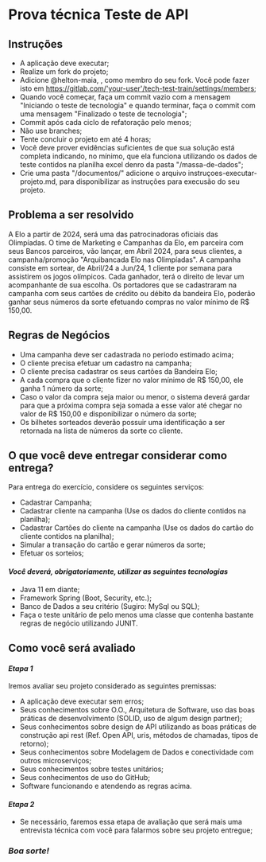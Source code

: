 <h1>Prova técnica Teste de API</h1>

<h2>Instruções</h2>
 
- A aplicação deve executar;
- Realize um fork do projeto;
- Adicione @helton-maia, <colocar o usu do Chuvs>, <colocar o uso do Odione> como membro do seu fork. Você pode fazer isto em https://gitlab.com/'your-user'/tech-test-train/settings/members;
- Quando você começar, faça um commit vazio com a mensagem "Iniciando o teste de tecnologia" e quando terminar, faça o commit com uma mensagem "Finalizado o teste de tecnologia";
- Commit após cada ciclo de refatoração pelo menos;
- Não use branches;
- Tente concluir o projeto em até 4 horas;
- Você deve prover evidências suficientes de que sua solução está completa indicando, no mínimo, que ela funciona utilizando os dados de teste contidos na planilha excel denro da pasta "/massa-de-dados";
- Crie uma pasta "/documentos/" adicione o arquivo instruçoes-executar-projeto.md, para disponibilizar as instruções para execusão do seu projeto.

<h2>Problema a ser resolvido</h2>

A Elo a partir de 2024, será uma das patrocinadoras oficiais das Olimpíadas. O time de Marketing e Campanhas da Elo, em parceira com seus Bancos parceiros, vão lançar, em Abril 2024, para seus clientes, a campanha/promoção "Arquibancada Elo nas Olimpíadas". A campanha consiste em sortear, de Abril/24 a Jun/24, 1 cliente por semana para assistirem os jogos olímpicos. Cada ganhador, terá o direito de levar um acompanhante de sua escolha. Os portadores que se cadastraram na campanha com seus cartões de crédito ou débito da bandeira Elo, poderão ganhar seus números da sorte efetuando compras no valor mínimo de R$ 150,00.

<h2>Regras de Negócios</h2>

- Uma campanha deve ser cadastrada no periodo estimado acima;
- O cliente precisa efetuar um cadastro na campanha; 
- O cliente precisa cadastrar os seus cartões da Bandeira Elo;
- A cada compra que o cliente fizer no valor mínimo de R$ 150,00, ele ganha 1 número da sorte;
- Caso o valor da compra seja maior ou menor, o sistema deverá gardar para que a próxima compra seja somada a esse valor até chegar no valor de R$ 150,00 e disponibilizar o número da sorte;
- Os bilhetes sorteados deverão possuir uma identificação a ser retornada na lista de números da sorte co cliente. 

<h2>O que você deve entregar considerar como entrega?</h2>

Para entrega do exercício, considere os seguintes serviços:

- Cadastrar Campanha;
- Cadastrar cliente na campanha (Use os dados do cliente contidos na planilha); 
- Cadastrar Cartões do cliente na campanha (Use os dados do cartão do cliente contidos na planilha);
- Simular a transação do cartão e gerar números da sorte;
- Efetuar os sorteios;

*<h4>Você deverá, obrigatoriamente, utilizar as seguintes tecnologias</h4>*

- Java 11 em diante;
- Framework Spring (Boot, Security, etc.);
- Banco de Dados a seu critério (Sugiro: MySql ou SQL);
- Faça o teste unitário de pelo menos uma classe que contenha bastante regras de negócio utilizando JUNIT.

<h2>Como você será avaliado</h2>

***<h4>Etapa 1</h4>***

Iremos avaliar seu projeto considerado as seguintes premissas:

- A aplicação deve executar sem erros;
- Seus conhecimentos sobre O.O., Arquitetura de Software, uso das boas práticas de desenvolvimento (SOLID, uso de algum design partner);
- Seus conhecimentos sobre design de API utilizando as boas práticas de construção api rest (Ref. Open API, uris, métodos de chamadas, tipos de retorno);
- Seus conhecimentos sobre Modelagem de Dados e conectividade com outros microserviços;
- Seus conhecimentos sobre testes unitários;
- Seus conhecimentos de uso do GitHub;
- Software funcionando e atendendo as regras acima.

***<h4>Etapa 2</h4>***

- Se necessário, faremos essa etapa de avaliação que será mais uma entrevista técnica com você para falarmos sobre seu projeto entregue;

***<h3>Boa sorte!</h3>***
